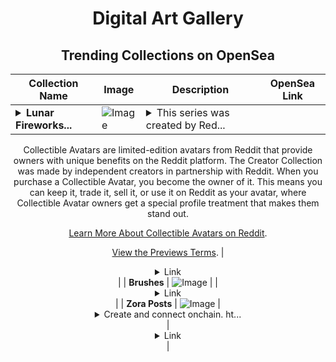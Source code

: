 <div align="center">

# Digital Art Gallery

## Trending Collections on OpenSea

| Collection Name                       | Image                                                                                     | Description                       | OpenSea Link                                                                                          |
|---------------------------------------|-------------------------------------------------------------------------------------------|-----------------------------------|--------------------------------------------------------------------------------------------------------|
| **<details><summary>Lunar Fireworks...</summary>Lunar Fireworks by PippyTheRobot x Reddit Collectible Avatars</details>** | ![Image](https://i.seadn.io/s/raw/files/2e5113ec4857380187732c54afde0177.png?w=500&auto=format?w=200&auto=format) | <details><summary>This series was created by Red...</summary>This series was created by Reddit user PippyTheRobot as a part of the Collectible Avatars Creator Program. You can [check out the creator's profile on Reddit](https://www.reddit.com/user/PippyTheRobot/).

Collectible Avatars are limited-edition avatars from Reddit that provide owners with unique benefits on the Reddit platform. The Creator Collection was made by independent creators in partnership with Reddit. When you purchase a Collectible Avatar, you become the owner of it. This means you can keep it, trade it, sell it, or use it on Reddit as your avatar, where Collectible Avatar owners get a special profile treatment that makes them stand out.

[Learn More About Collectible Avatars on Reddit](https://reddithelp.com/hc/en-us/articles/6213835889044).

[View the Previews Terms](https://www.redditinc.com/policies/previews-terms).</details> | <details><summary>Link</summary>[Lunar Fireworks by PippyTheRobot x Reddit Collectible Avatars](https://opensea.io/collection/lunar-fireworks-by-pippytherobot-x-reddit-collecti)</details> |
| **Brushes** | ![Image](https://i.seadn.io/s/raw/files/39fe5ad2838438fc8bc481f0d434d59b.jpg?w=500&auto=format?w=200&auto=format) |  | <details><summary>Link</summary>[Brushes](https://opensea.io/collection/brushes-6)</details> |
| **Zora Posts** | ![Image](https://i.seadn.io/s/raw/files/592f9686bcb033861c5d209460430612.jpg?w=500&auto=format?w=200&auto=format) | <details><summary>Create and connect onchain. ht...</summary>Create and connect onchain. https://zora.co</details> | <details><summary>Link</summary>[Zora Posts](https://opensea.io/collection/zora-posts-22054)</details> |

</div>